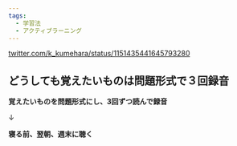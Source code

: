```yaml
---
tags:
  - 学習法
  - アクティブラーニング
---
```

[twitter.com/k\_kumehara/status/1151435441645793280](https://twitter.com/k_kumehara/status/1151435441645793280)

## どうしても覚えたいものは問題形式で３回録音

**覚えたいものを問題形式にし、3回ずつ読んで録音**

↓

**寝る前、翌朝、週末に聴く**


